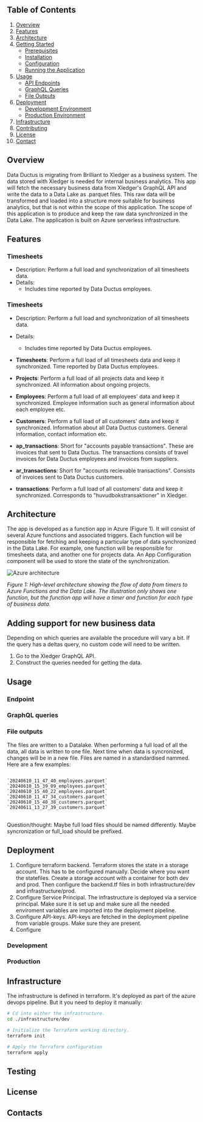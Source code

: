 ## Table of Contents

1. [Overview](#overview)
2. [Features](#features)
3. [Architecture](#architecture)
4. [Getting Started](#getting-started)
    - [Prerequisites](#prerequisites)
    - [Installation](#installation)
    - [Configuration](#configuration)
    - [Running the Application](#running-the-application)
5. [Usage](#usage)
    - [API Endpoints](#api-endpoints)
    - [GraphQL Queries](#graphql-queries)
    - [File Outputs](#file-outputs)
6. [Deployment](#deployment)
    - [Development Environment](#development-environment)
    - [Production Environment](#production-environment)
7. [Infrastructure](#infrastructure)
9. [Contributing](#contributing)
10. [License](#license)
11. [Contact](#contact)


## Overview
Data Ductus is migrating from Brilliant to Xledger as a business system. The data stored with Xledger is needed for internal business analytics. This app will fetch the necessary business data from Xledger's GraphQL API and write the data to a Data Lake as .parquet files. This raw data will be transformed and loaded into a structure more suitable for business analytics, but that is not within the scope of this application. The scope of this application is to produce and keep the raw data synchronized in the Data Lake. The application is built on Azure serverless infrastructure.

## Features

### Timesheets
- Description: Perform a full load and synchronization of all timesheets data.
- Details: 
  - Includes time reported by Data Ductus employees.

### Timesheets
- Description: Perform a full load and synchronization of all timesheets data.
- Details: 
  - Includes time reported by Data Ductus employees.

- **Timesheets**: Perform a full load of all timesheets data and keep it synchronized.
Time reported by Data Ductus employees.

- **Projects**: Perform a full load of all projects data and keep it synchronized.
All information about ongoing projects. 

- **Employees**: Perform a full load of all employees' data and keep it synchronized.
Employee information such as general information about each employee etc.

- **Customers**: Perform a full load of all customers' data and keep it synchronized.
Information about all Data Ductus customers. General information, contact information etc.

- **ap_transactions**:
Short for "accounts payable transactions". These are invoices that sent to Data Ductus.
The transactions consists of travel invoices for Data Ductus employees and invoices from suppliers.

- **ar_transactions**:
Short for "accounts recievable transactions". Consists of invoices sent to Data Ductus customers.

- **transactions**: Perform a full load of all customers' data and keep it synchronized.
Corresponds to "huvudbokstransaktioner" in Xledger.

## Architecture

The app is developed as a function app in Azure (Figure 1). It will consist of several Azure functions and associated triggers. Each function will be responsible for fetching and keeping a particular type of data synchronized in the Data Lake. For example, one function will be responsible for timesheets data, and another one for projects data. An App Configuration component will be used to store the state of the synchronization.

![Azure architecture](https://dev.azure.com/dataductusddbi/ddbi/_apis/git/repositories/xledger/items?path=/architecture/azure_architecture.png&api-version=6.0&resolveLfs=true)

*Figure 1: High-level architecture showing the flow of data from timers to Azure Functions and the Data Lake. The illustration only shows one function, but the function app will have a timer and function for each type of business data.*

## Adding support for new business data
Depending on which queries are available the procedure will vary a bit. If the query has a deltas query, no custom code will need to be written.

1. Go to the Xledger GraphQL API.
2. Construct the queries needed for getting the data.

## Usage

### Endpoint

### GraphQL queries

### File outputs
The files are written to a Datalake. When performing a full load of all the data, all data is written to one file. Next time when data is syncronized, changes will be in a new file. Files are named in a standardised nammed. Here are a few examples:
<pre>
<code>
`20240610_11_47_40_employees.parquet`
`20240610_15_39_09_employees.parquet`
`20240610_15_40_22_employees.parquet`
`20240610_11_47_34_customers.parquet`
`20240610_15_40_38_customers.parquet`
`20240611_13_27_39_customers.parquet`
</code>
</pre>

Question/thought: Maybe full load files should be named differently. Maybe syncronization or full_load should be prefixed.

## Deployment
1. Configure terraform backend.
Terraform stores the state in a storage account. This has to be configured manually. Decide where you want the statefiles. Create a storage account with a container for both dev and prod. Then configure the backend.tf files in both infrastructure/dev and infrastructure/prod.
2. Configure Service Principal.
The infrastructure is deployed via a service principal. Make sure it is set up and make sure all the needed enviroment variables are imported into the deployment pipeline.
3. Configure API-keys.
API-keys are fetched in the deployment pipeline from variable groups. Make sure they are present.
4. Configure 
    


### Development

### Production

## Infrastructure
The infrastructure is defined in terraform. It's deployed as part of the azure devops pipeline. But it you need to deploy it manually:

```bash
# Cd into either the infrastructure.
cd ./infrastructure/dev

# Initialize the Terraform working directory.
terraform init

# Apply the Terraform configuration
terraform apply
```


## Testing

## License

## Contacts
